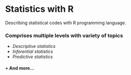 # Statistics with R
Describing statistical codes with R programming language.

### Comprises multiple levels with variety of topics
+ _Descriptive statistics_
+ _Inferential statistics_
+ _Predictive statistics_
#### + And more...
